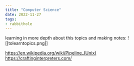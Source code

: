 ```yaml
---
title: "Computer Science"
date: 2022-11-27
tags:
- rabbithole
---
```



learning in more depth about this topics and making notes:
![[tolearntopics.png]]

https://en.wikipedia.org/wiki/Pipeline_(Unix)
https://craftinginterpreters.com/
